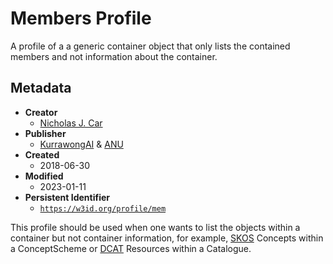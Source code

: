# Members Profile

A profile of a a generic container object that only lists the contained members and not information about the container.

## Metadata

* **Creator**
  * [Nicholas J. Car](https://orcid.org/0000-0002-8742-7730)
* **Publisher**
  * [KurrawongAI](https://kurrawong.net) & [ANU](https://www.anu.edu.au)
* **Created**
  * 2018-06-30
* **Modified**
  * 2023-01-11
* **Persistent Identifier**
  * [`https://w3id.org/profile/mem`](https://w3id.org/profile/mem)


This profile should be used when one wants to list the objects within a container but not container information, for example, [SKOS](https://www.w3.org/TR/skos-reference/) Concepts within a ConceptScheme or [DCAT](https://www.w3.org/TR/vocab-dcat/) Resources within a Catalogue.
